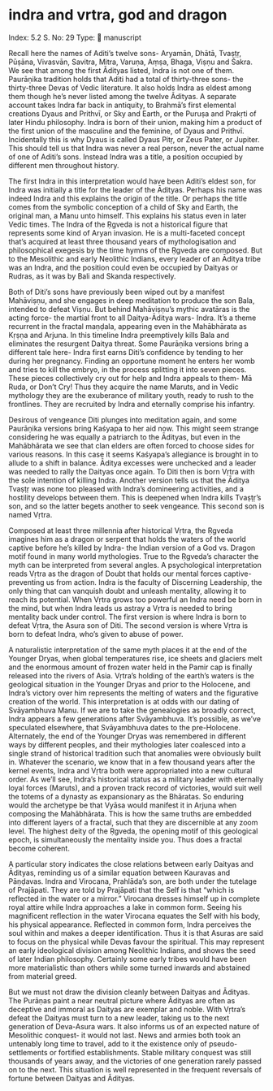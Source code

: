 # indra and vrtra, god and dragon

Index: 5.2
S. No: 29
Type: 📑 manuscript

Recall here the names of Aditi’s twelve sons- Aryamān, Dhātā, Tvaṣṭṛ, Pūṣāna, Vivasvān, Savitra, Mitra, Varuṇa, Aṃṣa, Bhaga, Viṣṇu and Śakra. We see that among the first Ādityas listed, Indra is not one of them. Paurāṇika tradition holds that Aditi had a total of thirty-three sons- the thirty-three Devas of Vedic literature. It also holds Indra as eldest among them though he’s never listed among the twelve Ādityas. A separate account takes Indra far back in antiquity, to Brahmā’s first elemental creations Dyaus and Prithvī, or Sky and Earth, or the Puruṣa and Prakṛti of later Hindu philosophy. Indra is born of their union, making him a product of the first union of the masculine and the feminine, of Dyaus and Prithvī. Incidentally this is why Dyaus is called Dyaus Pitṛ, or Zeus Pater, or Jupiter. This should tell us that Indra was never a real person, never the actual name of one of Aditi’s sons. Instead Indra was a title, a position occupied by different men throughout history.

The first Indra in this interpretation would have been Aditi’s eldest son, for Indra was initially a title for the leader of the Ādityas. Perhaps his name was indeed Indra and this explains the origin of the title. Or perhaps the title comes from the symbolic conception of a child of Sky and Earth, the original man, a Manu unto himself. This explains his status even in later Vedic times. The Indra of the Ṛgveda is not a historical figure that represents some kind of Aryan invasion. He is a multi-faceted concept that’s acquired at least three thousand years of mythologisation and philosophical exegesis by the time hymns of the Ṛgveda are composed. But to the Mesolithic and early Neolithic Indians, every leader of an Āditya tribe was an Indra, and the position could even be occupied by Daityas or Rudras, as it was by Bali and Skanda respectively.

Both of Diti’s sons have previously been wiped out by a manifest Mahāviṣṇu, and she engages in deep meditation to produce the son Bala, intended to defeat Viṣṇu. But behind Mahāviṣṇu’s mythic avatāras is the acting force- the martial front to all Daitya-Āditya wars- Indra. It’s a theme recurrent in the fractal maṇḍala, appearing even in the Mahābhārata as Kṛṣṇa and Arjuna. In this timeline Indra preemptively kills Bala and eliminates the resurgent Daitya threat. Some Paurāṇika versions bring a different tale here- Indra first earns Diti’s confidence by tending to her during her pregnancy. Finding an opportune moment he enters her womb and tries to kill the embryo, in the process splitting it into seven pieces. These pieces collectively cry out for help and Indra appeals to them- Mā Ruda, or Don’t Cry! Thus they acquire the name Maruts, and in Vedic mythology they are the exuberance of military youth, ready to rush to the frontlines. They are recruited by Indra and eternally comprise his infantry.

Desirous of vengeance Diti plunges into meditation again, and some Paurāṇika versions bring Kaśyapa to her aid now. This might seem strange considering he was equally a patriarch to the Ādityas, but even in the Mahābhārata we see that clan elders are often forced to choose sides for various reasons. In this case it seems Kaśyapa’s allegiance is brought in to allude to a shift in balance. Āditya excesses were unchecked and a leader was needed to rally the Daityas once again. To Diti then is born Vṛtra with the sole intention of killing Indra. Another version tells us that the Āditya Tvaṣṭṛ was none too pleased with Indra’s domineering activities, and a hostility develops between them. This is deepened when Indra kills Tvaṣṭṛ’s son, and so the latter begets another to seek vengeance. This second son is named Vṛtra.

Composed at least three millennia after historical Vṛtra, the Ṛgveda imagines him as a dragon or serpent that holds the waters of the world captive before he’s killed by Indra- the Indian version of a God vs. Dragon motif found in many world mythologies. True to the Ṛgveda’s character the myth can be interpreted from several angles. A psychological interpretation reads Vṛtra as the dragon of Doubt that holds our mental forces captive- preventing us from action. Indra is the faculty of Discerning Leadership, the only thing that can vanquish doubt and unleash mentality, allowing it to reach its potential. When Vṛtra grows too powerful an Indra need be born in the mind, but when Indra leads us astray a Vṛtra is needed to bring mentality back under control. The first version is where Indra is born to defeat Vṛtra, the Asura son of Diti. The second version is where Vṛtra is born to defeat Indra, who’s given to abuse of power.

A naturalistic interpretation of the same myth places it at the end of the Younger Dryas, when global temperatures rise, ice sheets and glaciers melt and the enormous amount of frozen water held in the Pamir cap is finally released into the rivers of Asia. Vṛtra’s holding of the earth’s waters is the geological situation in the Younger Dryas and prior to the Holocene, and Indra’s victory over him represents the melting of waters and the figurative creation of the world. This interpretation is at odds with our dating of Svāyambhuva Manu. If we are to take the genealogies as broadly correct, Indra appears a few generations after Svāyambhuva. It’s possible, as we’ve speculated elsewhere, that Svāyambhuva dates to the pre-Holocene. Alternately, the end of the Younger Dryas was remembered in different ways by different peoples, and their mythologies later coalesced into a single strand of historical tradition such that anomalies were obviously built in. Whatever the scenario, we know that in a few thousand years after the kernel events, Indra and Vṛtra both were appropriated into a new cultural order. As we’ll see, Indra’s historical status as a military leader with eternally loyal forces (Maruts), and a proven track record of victories, would suit well the totems of a dynasty as expansionary as the Bhāratas. So enduring would the archetype be that Vyāsa would manifest it in Arjuna when composing the Mahābhārata. This is how the same truths are embedded into different layers of a fractal, such that they are discernible at any zoom level. The highest deity of the Ṛgveda, the opening motif of this geological epoch, is simultaneously the mentality inside you. Thus does a fractal become coherent.

A particular story indicates the close relations between early Daityas and Ādityas, reminding us of a similar equation between Kauravas and Pāṇḍavas. Indra and Virocana, Prahlāda’s son, are both under the tutelage of Prajāpati. They are told by Prajāpati that the Self is that “which is reflected in the water or a mirror.” Virocana dresses himself up in complete royal attire while Indra approaches a lake in common form. Seeing his magnificent reflection in the water Virocana equates the Self with his body, his physical appearance. Reflected in common form, Indra perceives the soul within and makes a deeper identification. Thus it is that Asuras are said to focus on the physical while Devas favour the spiritual. This may represent an early ideological division among Neolithic Indians, and shows the seed of later Indian philosophy. Certainly some early tribes would have been more materialistic than others while some turned inwards and abstained from material greed.

But we must not draw the division cleanly between Daityas and Ādityas. The Purāṇas paint a near neutral picture where Ādityas are often as deceptive and immoral as Daityas are exemplar and noble. With Vṛtra’s defeat the Daityas must turn to a new leader, taking us to the next generation of Deva-Asura wars. It also informs us of an expected nature of Mesolithic conquest- it would not last. News and armies both took an untenably long time to travel, add to it the existence only of pseudo-settlements or fortified establishments. Stable military conquest was still thousands of years away, and the victories of one generation rarely passed on to the next. This situation is well represented in the frequent reversals of fortune between Daityas and Ādityas.